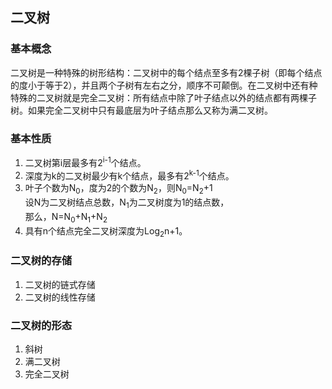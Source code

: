 ## 二叉树
### 基本概念
二叉树是一种特殊的树形结构：二叉树中的每个结点至多有2棵子树（即每个结点的度小于等于2），并且两个子树有左右之分，顺序不可颠倒。在二叉树中还有种特殊的二叉树就是完全二叉树：所有结点中除了叶子结点以外的结点都有两棵子树。如果完全二叉树中只有最底层为叶子结点那么又称为满二叉树。
### 基本性质
1. 二叉树第i层最多有2<sup>i-1</sup>个结点。
2. 深度为k的二叉树最少有k个结点，最多有2<sup>k-1</sup>个结点。     
3. 叶子个数为N<sub>0</sub>，度为2的个数为N<sub>2</sub>，则N<sub>0</sub>=N<sub>2</sub>+1    
设N为二叉树结点总数，N<sub>1</sub>为二叉树度为1的结点数，      
那么，N=N<sub>0</sub>+N<sub>1</sub>+N<sub>2</sub>     
4. 具有n个结点完全二叉树深度为Log<sub>2</sub>n+1。
### 二叉树的存储
1. 二叉树的链式存储
2. 二叉树的线性存储
### 二叉树的形态
1. 斜树  
2. 满二叉树   
3. 完全二叉树  